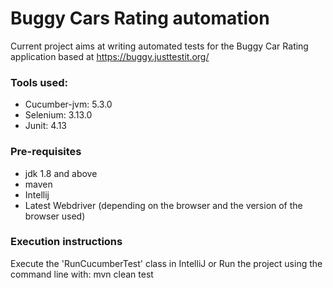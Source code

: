 # Buggy Cars Rating automation

Current project aims at writing automated tests for the Buggy Car Rating application based at https://buggy.justtestit.org/

### Tools used:
* Cucumber-jvm: 5.3.0
* Selenium:	3.13.0
* Junit: 4.13

### Pre-requisites
* jdk 1.8 and above
* maven
* Intellij 
* Latest Webdriver (depending on the browser and the version of the browser used)

### Execution instructions

Execute the 'RunCucumberTest' class in IntelliJ
or Run the project using the command line with: mvn clean test

